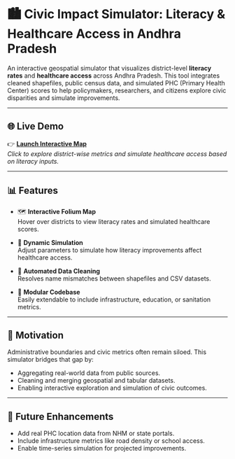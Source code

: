 # 🏙️ Civic Impact Simulator: Literacy & Healthcare Access in Andhra Pradesh

An interactive geospatial simulator that visualizes district-level **literacy rates** and **healthcare access** across Andhra Pradesh. This tool integrates cleaned shapefiles, public census data, and simulated PHC (Primary Health Center) scores to help policymakers, researchers, and citizens explore civic disparities and simulate improvements.

---

## 🌐 Live Demo

👉 [**Launch Interactive Map**](https://babhijith.github.io/BABHIJITH-AP-Civic-Atlas-Literacy-Healthcare-Simulation-Tool/)  
*Click to explore district-wise metrics and simulate healthcare access based on literacy inputs.*

---

## 📊 Features

- 🗺️ **Interactive Folium Map**  
  Hover over districts to view literacy rates and simulated healthcare scores.

- 🔄 **Dynamic Simulation**  
  Adjust parameters to simulate how literacy improvements affect healthcare access.

- 🧹 **Automated Data Cleaning**  
  Resolves name mismatches between shapefiles and CSV datasets.

- 📁 **Modular Codebase**  
  Easily extendable to include infrastructure, education, or sanitation metrics.

---

## 🧠 Motivation

Administrative boundaries and civic metrics often remain siloed. This simulator bridges that gap by:

- Aggregating real-world data from public sources.
- Cleaning and merging geospatial and tabular datasets.
- Enabling interactive exploration and simulation of civic outcomes.

---

## 🚀 Future Enhancements

- Add real PHC location data from NHM or state portals.
- Include infrastructure metrics like road density or school access.
- Enable time-series simulation for projected improvements.
